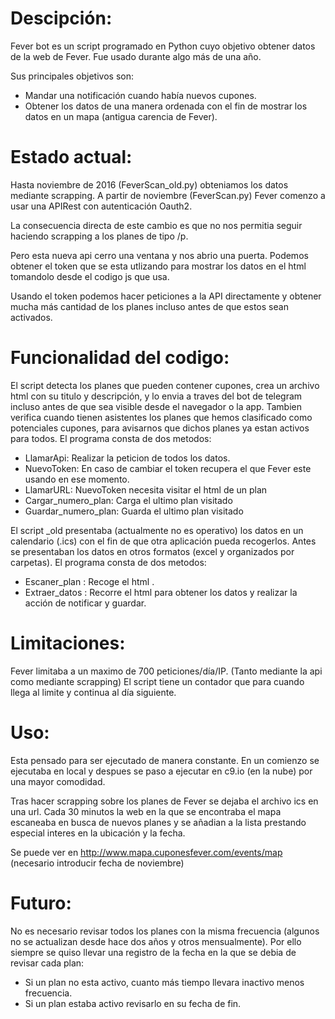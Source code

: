 # Descipción:
Fever bot es un script programado en Python cuyo objetivo obtener datos de la web de Fever.  Fue usado durante algo más de una año.

Sus principales objetivos son:
- Mandar una notificación cuando había nuevos cupones.
- Obtener los datos de una manera ordenada con el fin de mostrar los datos en un mapa (antigua carencia de Fever).

# Estado actual:

Hasta noviembre de 2016 (FeverScan_old.py) obteniamos los datos mediante scrapping. A partir de noviembre (FeverScan.py) Fever comenzo a usar una APIRest con autenticación Oauth2.

La consecuencia directa de este cambio es que no nos permitia seguir haciendo scrapping a los planes de tipo /p.

Pero esta nueva api cerro una ventana y nos abrio una puerta.
Podemos obtener el token que se esta utlizando para mostrar los datos en el html tomandolo desde el codigo js que usa.

Usando el token podemos hacer peticiones a la API directamente y obtener mucha más cantidad de los planes incluso antes de que estos sean activados.


# Funcionalidad del codigo:

El script  detecta los planes que pueden contener cupones, crea un archivo html con su titulo y descripción, y lo envia a traves del bot de telegram incluso antes de que sea visible desde el navegador o la app.
Tambien verifica cuando tienen asistentes los planes que hemos clasificado como potenciales cupones, para avisarnos que dichos planes ya estan activos para todos.
El programa consta de dos metodos:
- LlamarApi: Realizar la peticion de todos los datos.
- NuevoToken: En caso de cambiar el token recupera el que Fever este usando en ese momento.
- LlamarURL: NuevoToken necesita visitar el html de un plan
- Cargar_numero_plan: Carga el ultimo plan visitado
- Guardar_numero_plan: Guarda el ultimo plan visitado

El script _old presentaba (actualmente no es operativo) los datos en un calendario (.ics) con el fin de que otra aplicación pueda recogerlos. Antes se presentaban los datos en otros formatos (excel y organizados por carpetas).
El programa consta de dos metodos:
- Escaner_plan : Recoge el html .
- Extraer_datos : Recorre el html para obtener los datos y realizar la acción de notificar y guardar.

# Limitaciones:
Fever limitaba a un maximo de 700 peticiones/día/IP. (Tanto mediante la api como mediante scrapping)
El script tiene un contador que para cuando llega al limite y continua al día siguiente.

# Uso:
Esta pensado para ser ejecutado de manera constante.
En un comienzo se ejecutaba en local y despues se paso a ejecutar en c9.io (en la nube) por una mayor comodidad.

Tras hacer scrapping sobre los planes de Fever se dejaba el archivo ics en una url.
Cada 30 minutos la web en la que se encontraba el mapa escaneaba en busca de nuevos planes y se añadian a la lista prestando especial interes en la ubicación y la fecha.

Se puede ver en http://www.mapa.cuponesfever.com/events/map (necesario introducir fecha de noviembre)

# Futuro:
No es necesario revisar todos los planes con la misma frecuencia (algunos no se actualizan desde hace dos años y otros mensualmente). Por ello siempre se quiso llevar una registro de la fecha en la que se debia de revisar cada plan:
- Si un plan no esta activo, cuanto más tiempo llevara inactivo menos frecuencia.
- Si un plan estaba activo revisarlo en su fecha de fin.
